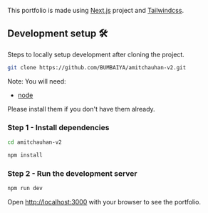 This portfolio is made using [Next.js](https://nextjs.org/) project and [Tailwindcss](https://tailwindcss.com).

## Development setup 🛠

Steps to locally setup development after cloning the project.

```sh
git clone https://github.com/BUMBAIYA/amitchauhan-v2.git
```

Note: You will need:

- [node](https://nodejs.org/)

Please install them if you don't have them already.

### Step 1 - Install dependencies

```bash
cd amitchauhan-v2
```

```bash
npm install
```

### Step 2 - Run the development server

```bash
npm run dev
```

Open [http://localhost:3000](http://localhost:3000) with your browser to see the portfolio.
